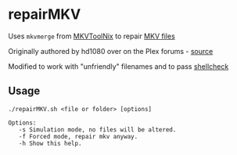 # repairMKV

Uses `mkvmerge` from [MKVToolNix](https://www.bunkus.org/videotools/mkvtoolnix/) to repair [MKV files](https://en.wikipedia.org/wiki/Matroska)

Originally authored by hd1080 over on the Plex forums - [source](https://forums.plex.tv/index.php/topic/63691-how-to-automated-linux-script-for-fixing-broken-mkv-files-works-with-sickbeard-too/)

Modified to work with "unfriendly" filenames and to pass [shellcheck](https://github.com/koalaman/shellcheck)

## Usage
    ./repairMKV.sh <file or folder> [options]
  
	Options:
	   -s Simulation mode, no files will be altered.
	   -f Forced mode, repair mkv anyway.
	   -h Show this help.